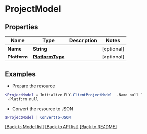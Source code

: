 # ProjectModel
## Properties

Name | Type | Description | Notes
------------ | ------------- | ------------- | -------------
**Name** | **String** |  | [optional] 
**Platform** | [**PlatformType**](PlatformType.md) |  | [optional] 

## Examples

- Prepare the resource
```powershell
$ProjectModel = Initialize-FLY.ClientProjectModel  -Name null `
 -Platform null
```

- Convert the resource to JSON
```powershell
$ProjectModel | ConvertTo-JSON
```

[[Back to Model list]](../README.md#documentation-for-models) [[Back to API list]](../README.md#documentation-for-api-endpoints) [[Back to README]](../README.md)


